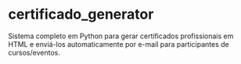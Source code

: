 # certificado_generator
Sistema completo em Python para gerar certificados profissionais em HTML  e enviá-los automaticamente por e-mail para participantes de cursos/eventos.
